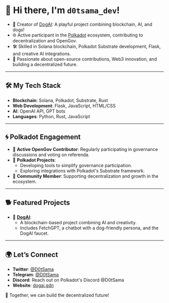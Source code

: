 # 👋 Hi there, I'm `d0tsama_dev`!

- 🐾 Creator of [DogAI](https://dogai.gdn): A playful project combining blockchain, AI, and dogs!
- 🌐 Active participant in the [Polkadot](https://polkadot.network/) ecosystem, contributing to decentralization and OpenGov.
- 🛠️ Skilled in Solana blockchain, Polkadot Substrate development, Flask, and creative AI integrations.
- 🌟 Passionate about open-source contributions, Web3 innovation, and building a decentralized future.

---

## 🛠️ My Tech Stack
- **Blockchain**: Solana, Polkadot, Substrate, Rust
- **Web Development**: Flask, JavaScript, HTML/CSS
- **AI**: OpenAI API, GPT bots
- **Languages**: Python, Rust, JavaScript

---

## 🌀 Polkadot Engagement
- 💬 **Active OpenGov Contributor**: Regularly participating in governance discussions and voting on referenda.
- 🌟 **Polkadot Projects**:
  - Developing tools to simplify governance participation.
  - Exploring integrations with Polkadot's Substrate framework.
- 🤝 **Community Member**: Supporting decentralization and growth in the ecosystem.

---

## 🐕 Featured Projects
- 🐾 **[DogAI](https://dogai.gdn)**:
  - A blockchain-based project combining AI and creativity.
  - Includes FetchGPT, a chatbot with a dog-friendly persona, and the DogAI faucet.

---

## 🌍 Let’s Connect
- **Twitter**: [@D0tSama](https://twitter.com/D0tSama)
- **Telegram**: [@D0tSama](https://t.me/D0tSama)
- **Discord**: Reach out on Polkadot's Discord @D0tSama
- **Website**: [dogai.gdn](https://dogai.gdn)

🚀 Together, we can build the decentralized future!
